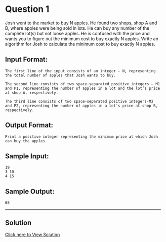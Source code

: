 # Question 1

Josh went to the market to buy N apples. He found two shops, shop A and B, where apples were being sold in lots. He can buy any number of the complete lot(s) but not loose apples. He is confused with the price and wants you to figure out the minimum cost to buy exactly N apples. Write an algorithm for Josh to calculate the minimum cost to buy exactly N apples.



## Input Format:

    The first line of the input consists of an integer – N, representing the total number of apples that Josh wants to buy.

    The second line consists of two space-separated positive integers – M1 and P1, representing the number of apples in a lot and the lot’s price at shop A, respectively.

    The third line consists of two space-separated positive integers-M2 and P2, representing the number of apples in a lot’s price at shop B, respectively.


## Output Format:
    Print a positive integer representing the minimum price at which Josh can buy the apples.



## Sample Input:
```shell
19
3 10
4 15
```


## Sample Output:
```shell
65
```

---

## Solution
[Click here to View Solution](code.py)
